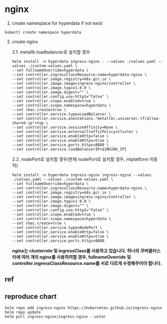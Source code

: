 # nginx

1. create namespace for hyperdata if not exist
```
kubectl create namespace hyperdata
```

2. create nginx

    2.1. metallb loadbalancer로 설치할 경우
    ```
    helm install -n hyperdata ingress-nginx . --values ./values.yaml --values ./custom-values.yaml \
    --set fullnameOverride=hyperdata \
    --set controller.ingressClassResource.name=hyperdata-nginx \
    --set controller.image.registry=k8s.gcr.io \
    --set controller.image.image=ingress-nginx/controller \
    --set controller.image.tag=v1.0.0 \
    --set controller.image.digest="" \
    --set controller.config.use-http2="false" \
    --set controller.scope.enabled=true \
    --set controller.scope.namespace=hyperdata \
    --set rbac.create=true \
    --set controller.service.type=LoadBalancer \
    --set controller.service.annotations."metallb\.universe\.tf/allow-shared-ip"=top \
    --set controller.service.sessionAffinity=None \
    --set controller.service.externalTrafficPolicy=Cluster \
    --set controller.service.enableHttp=false \
    --set controller.service.enableHttps=true \
    --set controller.service.ports.https=8080 \
    --set controller.service.loadBalancerIP=${NGINX_IP}
    ```

    2.2. nodePort로 설치할 경우(현재 nodePort로 설치할 경우, mlplatform 미동작)
    ```
    helm install -n hyperdata ingress-nginx ingress-nginx --values ./values.yaml --values ./custom-values.yaml \
    --set fullnameOverride=hyperdata \
    --set controller.ingressClassResource.name=hyperdata-nginx \
    --set controller.image.registry=k8s.gcr.io \
    --set controller.image.image=ingress-nginx/controller \
    --set controller.image.tag=v1.0.0 \
    --set controller.image.digest="" \
    --set controller.config.use-http2="false" \
    --set controller.scope.enabled=true \
    --set controller.scope.namespace=hyperdata \
    --set rbac.create=true \
    --set controller.service.type=NodePort \
    --set controller.service.enableHttp=false \
    --set controller.service.enableHttps=true \
    --set controller.service.ports.https=8080
    ```

    **nginx는 clusterrole 및 ingressClass를 사용하고 있습니다. 하나의 쿠버클러스터에 여러 개의 nginx를 사용하려할 경우, fullnameOverride 및 controller.ingressClassResource.name를 서로 다르게 수정해주어야 합니다.**
    

## ref

## reproduce chart
```
helm repo add ingress-nginx https://kubernetes.github.io/ingress-nginx
helm repo update
helm pull ingress-nginx/ingress-nginx --untar
```